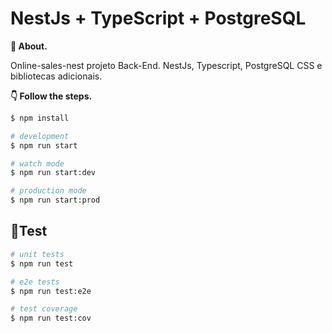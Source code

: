 # NestJs + TypeScript + PostgreSQL

**💬 About.** 

Online-sales-nest projeto Back-End. NestJs, Typescript, PostgreSQL CSS e bibliotecas adicionais.

**👇 Follow the steps.** 

```bash
$ npm install

# development
$ npm run start

# watch mode
$ npm run start:dev

# production mode
$ npm run start:prod
```

## 🧪Test

```bash
# unit tests
$ npm run test

# e2e tests
$ npm run test:e2e

# test coverage
$ npm run test:cov
```